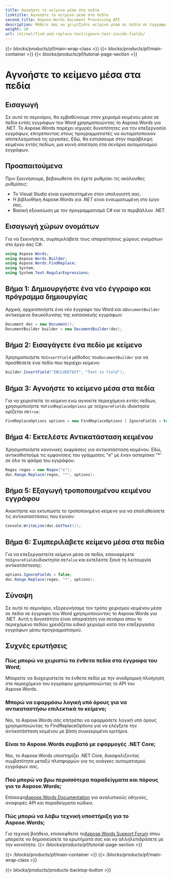```yaml
---
title: Αγνοήστε το κείμενο μέσα στα πεδία
linktitle: Αγνοήστε το κείμενο μέσα στα πεδία
second_title: Aspose.Words Document Processing API
description: Μάθετε πώς να χειρίζεστε κείμενο μέσα σε πεδία σε έγγραφα του Word χρησιμοποιώντας το Aspose.Words για .NET. Αυτό το σεμινάριο παρέχει οδηγίες βήμα προς βήμα με πρακτικά παραδείγματα.
weight: 10
url: /el/net/find-and-replace-text/ignore-text-inside-fields/
---
```


{{< blocks/products/pf/main-wrap-class >}}
{{< blocks/products/pf/main-container >}}
{{< blocks/products/pf/tutorial-page-section >}}

# Αγνοήστε το κείμενο μέσα στα πεδία

## Εισαγωγή

Σε αυτό το σεμινάριο, θα εμβαθύνουμε στον χειρισμό κειμένου μέσα σε πεδία εντός εγγράφων του Word χρησιμοποιώντας το Aspose.Words για .NET. Το Aspose.Words παρέχει ισχυρές δυνατότητες για την επεξεργασία εγγράφων, επιτρέποντας στους προγραμματιστές να αυτοματοποιούν αποτελεσματικά τις εργασίες. Εδώ, θα εστιάσουμε στην παράβλεψη κειμένου εντός πεδίων, μια κοινή απαίτηση στα σενάρια αυτοματισμού εγγράφων.

## Προαπαιτούμενα

Πριν ξεκινήσουμε, βεβαιωθείτε ότι έχετε ρυθμίσει τις ακόλουθες ρυθμίσεις:
- Το Visual Studio είναι εγκατεστημένο στον υπολογιστή σας.
- Η βιβλιοθήκη Aspose.Words για .NET είναι ενσωματωμένη στο έργο σας.
- Βασική εξοικείωση με τον προγραμματισμό C# και το περιβάλλον .NET.

## Εισαγωγή χώρων ονομάτων

Για να ξεκινήσετε, συμπεριλάβετε τους απαραίτητους χώρους ονομάτων στο έργο σας C#:
```csharp
using Aspose.Words;
using Aspose.Words.Builder;
using Aspose.Words.FindReplace;
using System;
using System.Text.RegularExpressions;
```

## Βήμα 1: Δημιουργήστε ένα νέο έγγραφο και πρόγραμμα δημιουργίας

 Αρχικά, αρχικοποιήστε ένα νέο έγγραφο του Word και α`DocumentBuilder` αντικείμενο διευκόλυνσης της κατασκευής εγγράφων:
```csharp
Document doc = new Document();
DocumentBuilder builder = new DocumentBuilder(doc);
```

## Βήμα 2: Εισαγάγετε ένα πεδίο με κείμενο

 Χρησιμοποιήστε το`InsertField` μέθοδος του`DocumentBuilder` για να προσθέσετε ένα πεδίο που περιέχει κείμενο:
```csharp
builder.InsertField("INCLUDETEXT", "Text in field");
```

## Βήμα 3: Αγνοήστε το κείμενο μέσα στα πεδία

 Για να χειριστείτε το κείμενο ενώ αγνοείτε περιεχόμενο εντός πεδίων, χρησιμοποιήστε το`FindReplaceOptions` με το`IgnoreFields` ιδιοκτησία ορίζεται σε`true`:
```csharp
FindReplaceOptions options = new FindReplaceOptions { IgnoreFields = true };
```

## Βήμα 4: Εκτελέστε Αντικατάσταση κειμένου

Χρησιμοποιήστε κανονικές εκφράσεις για αντικατάσταση κειμένου. Εδώ, αντικαθιστούμε τις εμφανίσεις του γράμματος "e" με έναν αστερίσκο "*' σε όλο το φάσμα του εγγράφου:
```csharp
Regex regex = new Regex("e");
doc.Range.Replace(regex, "*", options);
```

## Βήμα 5: Εξαγωγή τροποποιημένου κειμένου εγγράφου

Ανακτήστε και εκτυπώστε το τροποποιημένο κείμενο για να επαληθεύσετε τις αντικαταστάσεις που έγιναν:
```csharp
Console.WriteLine(doc.GetText());
```

## Βήμα 6: Συμπεριλάβετε κείμενο μέσα στα πεδία

 Για να επεξεργαστείτε κείμενο μέσα σε πεδία, επαναφέρετε το`IgnoreFields`ιδιοκτησία σε`false` και εκτελέστε ξανά τη λειτουργία αντικατάστασης:
```csharp
options.IgnoreFields = false;
doc.Range.Replace(regex, "*", options);
```

## Σύναψη

Σε αυτό το σεμινάριο, εξερευνήσαμε τον τρόπο χειρισμού κειμένου μέσα σε πεδία σε έγγραφα του Word χρησιμοποιώντας το Aspose.Words για .NET. Αυτή η δυνατότητα είναι απαραίτητη για σενάρια όπου το περιεχόμενο πεδίου χρειάζεται ειδικό χειρισμό κατά την επεξεργασία εγγράφων μέσω προγραμματισμού.

## Συχνές ερωτήσεις

### Πώς μπορώ να χειριστώ τα ένθετα πεδία στα έγγραφα του Word;
Μπορείτε να διαχειριστείτε τα ένθετα πεδία με την αναδρομική πλοήγηση στο περιεχόμενο του εγγράφου χρησιμοποιώντας το API του Aspose.Words.

### Μπορώ να εφαρμόσω λογική υπό όρους για να αντικαταστήσω επιλεκτικά το κείμενο;
Ναι, το Aspose.Words σάς επιτρέπει να εφαρμόσετε λογική υπό όρους χρησιμοποιώντας το FindReplaceOptions για να ελέγξετε την αντικατάσταση κειμένου με βάση συγκεκριμένα κριτήρια.

### Είναι το Aspose.Words συμβατό με εφαρμογές .NET Core;
Ναι, το Aspose.Words υποστηρίζει .NET Core, διασφαλίζοντας συμβατότητα μεταξύ πλατφορμών για τις ανάγκες αυτοματισμού εγγράφων σας.

### Πού μπορώ να βρω περισσότερα παραδείγματα και πόρους για το Aspose.Words;
 Επίσκεψη[Aspose.Words Documentation](https://reference.aspose.com/words/net/) για αναλυτικούς οδηγούς, αναφορές API και παραδείγματα κώδικα.

### Πώς μπορώ να λάβω τεχνική υποστήριξη για το Aspose.Words;
 Για τεχνική βοήθεια, επισκεφθείτε το[Aspose.Words Support Forum](https://forum.aspose.com/c/words/8) όπου μπορείτε να δημοσιεύσετε τα ερωτήματά σας και να αλληλεπιδράσετε με την κοινότητα.
{{< /blocks/products/pf/tutorial-page-section >}}

{{< /blocks/products/pf/main-container >}}
{{< /blocks/products/pf/main-wrap-class >}}

{{< blocks/products/products-backtop-button >}}
